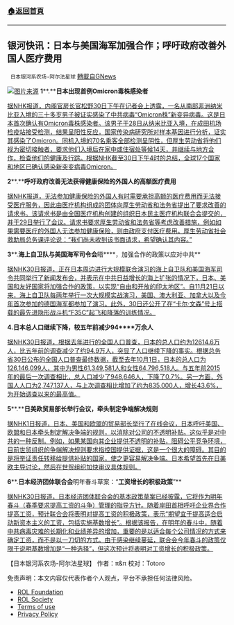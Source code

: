 ###  [:house:返回首頁](https://github.com/ourhimalayas/txt)
---


## 银河快讯：日本与美国海军加强合作；呼吁政府改善外国人医疗费用
` 日本银河系农场-阿尔法星球` [轉載自GNews](https://gnews.org/zh-hans/1720087/)

![](https://assets.gnews.org/wp-content/uploads/2021/12/K10013368511_2111301810_2111301829_01_02.jpg)[图片来源](https://www3.nhk.or.jp/)
**1****.****日本出现首例Omicron毒株感染者**

[据NHK报道，内阁官房长官松野30日下午在记者会上透露，一名从南部非洲纳米比亚入境的三十多岁男子被证实感染了中共病毒“Omicron株”新变异病毒。这是日本首次确认有Omicron毒株感染者。该男子于28日从纳米比亚入境，在成田机场检疫站接受检测，结果呈阳性反应，国家传染病研究所对样本基因进行分析，证实其感染了Omicron。同机入境的70名乘客全部检测呈阴性，但厚生劳动省将他们视为密切接触者，要求他们入境后在家中或住宿处等候14天，并继续与地方合作，检查他们的健康及行踪。根据NHK截至30日下午4时的总结，全球17个国家和地区已确认感染新突变病毒Omicron。](https://www3.nhk.or.jp/news/html/20211130/k10013368041000.html?utm_int=news-politics_contents_list-items_011)

**2****.****呼吁政府改善无法获得健康保险的外国人的高额医疗费用**

[据NHK报道，无法参加健康保险的外国人有时需要承担高额的医疗费用而无法接受医疗服务，因此由医疗机构组成的团体向厚生劳动省和法务省提出了要求改善的请求书。该请求书是由全国医疗机构创建的组织日本民主医疗机构联合会提交的，并于29日举行了会议。请求书要求厚生劳动省和法务省等考虑改善措施，例如如果需要医疗的外国人无法参加健康保险，则由政府支付医疗费用。厚生劳动省社会救助局总务课评论说：“我们尚未收到该书面请求，希望确认其内容。”](https://www3.nhk.or.jp/news/html/20211129/k10013366781000.html?utm_int=all_side_ranking-social_001)

**3****.****海上自卫队与美国海军司令会****晤****，加强合作的政策以应对中共**

[据NHK30日报道，正在日本周边进行大规模联合演习的海上自卫队和美国海军司令共同举行了新闻发布会，并表示在中共日益增长的海上扩张的情况下，日本、美国和友好国家将加强合作的政策，以实现“自由和开放的印太地区”。自11月21日以来，海上自卫队每两年举行一次大规模实战演习，美国、澳大利亚、加拿大以及今年首次参加的德国海军都参加了演习。此外，30日还公开了在“卡尔·文森”号上搭载的最先进隐形战斗机“F35C”起飞和降落的训练情况。](https://www3.nhk.or.jp/news/html/20211130/k10013368511000.html?utm_int=news-social_contents_list-items_013)

**4.****日本总人口****继续下降，****较五年前减少****94****万余人**

[据NHK30日报道，根据去年进行的全国人口普查，日本的总人口约为12614.6万人，比五年前的调查减少了约94.9万人，突显了人口继续下降的事实。根据总务省30日公布的全国人口普查最终数据，截至去年10月1日，日本的总人口为126,146,099人，其中为男性61,349,581人和女性64,796,518人。与五年前2015年的最后一次调查相比，总人口减少了948,646人，下降了0.7%。另一方面，外国人人口为2,747,137人，与上次调查相比增加了约为835,000人，增长43.6%，为开始调查以来的最高值。](https://www3.nhk.or.jp/news/html/20211130/k10013368541000.html?utm_int=news-social_contents_list-items_018)

**5****.****日美欧贸易部长举行会议，牵头制定争端解决规则**

[据NHK1日报道，日本、美国和欧盟的贸易部长举行了在线会议，日本呼吁美国、欧盟和日本牵头制定解决争端的规则，以消除对公司的不透明补贴。这似乎是对中共的一种反制。例如，如果某国向其企业提供不透明的补贴，阻碍公平竞争环境，目前世贸组织的争端解决规则要求指控国提供证据，这是一个很大的障碍。其目的是将举证责任转移给提供补贴的国家，使之更容易解决争端。日本希望首先在日美欧主导讨论，然后在世贸组织加快审议具体规则。](https://www3.nhk.or.jp/news/html/20211201/k10013369051000.html)

**6****.****日本经济团体联合会****明年春斗草案：“****工资增长的积极政策****”**

[据NHK30日报道，日本经济团体联合会的基本政策草案已经披露，它将作为明年春斗（春季要求提高工资的斗争）管理的指导方针。随着岸田首相呼吁企业界合作提高工资，预计联合会将表明对提高工资的积极政策，表示“期望宜于提高适合启动新资本主义的工资，包括实施基数增长”。根据该报告，在明年的春斗中，随着中共病毒灾难的长期化和业绩差异的增加，重要的是以适合每个公司情况的方式来确定工资，而不是以一刀切的方式。由于感染继续蔓延，联合会今年春斗的政策仅限于说明基数增加是“一种选择”，但这次预计将表明对工资增长的积极政策。](https://www3.nhk.or.jp/news/html/20211130/k10013368911000.html?utm_int=news-business_contents_list-items_003)

【日本银河系农场-阿尔法星球】
作者：π&π
校对：Totoro

 

免责声明：本文内容仅代表作者个人观点，平台不承担任何法律风险。

- [ROL Foundation](https://rolfoundation.org/)
- [ROL Society](https://rolsociety.org/)
- [Terms of use](https://gnews.org/terms-of-use-3/)
- [Privacy Policy](https://gnews.org/privacy-policy/)
